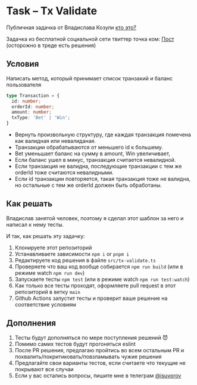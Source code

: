 # Task – Tx Validate

Публичная задачка от Владислава Козули [кто это?](https://www.youtube.com/watch?v=pfyn8dgPBUg)

Задачка из бесплатной социальной сети твиттер точка ком: [Пост](https://twitter.com/vladkozulya/status/1755209744057299174/photo/1) (осторожно в треде есть решения)

## Условия

Написать метод, который принимает список транзакий и баланс пользователя 

```typescript
type Transaction = {
  id: number;
  orderId: number;
  amount: number;
  txType: 'Bet' | 'Win';
}
```

- Вернуть произвольную структуру, где каждая транзакция помечена как валидная или невалиданая.
- Транзакции обрабатываются от меньшего id к большему.
- Bet уменьшает баланс на сумму в amount,  Win увеличивает,
- Если баланс ушел в минус, транзакция считается невалидной.
- Если транзакция не валидна, последующие транзакции с тем же orderId тоже считаются невалидными.
- Если id транзакции повторяется, такая транзакция тоже не валидна, но остальные с тем же orderId должен быть обработаны.

## Как решать

Владислав занятой человек, поэтому я сделал этот шаблон за него и написал к нему тесты. 

И так, как решать эту задачку:

1. Клонируете этот репозиторий
2. Устанавливаете зависимости `npm i` or `pnpm i`
3. Редактируете код решения в файле `src/tx-validate.ts`
4. Проверяете что ваш код вообще собирается `npm run build` (или в режиме watch `npm run dev`)
5. Запускаете тесты `npm test` (или в режиме watch `npm run test:watch`)
6. Как только все тесты проходят, оформляете pull request в этот репозиторий в ветку `main`
7. Github Actions запустит тесты и проверит ваше решение на соответствие условиям

## Дополнения

1. Тесты будут дополняться по мере поступления решений 😈
2. Помимо самих тестов будут прогоняться eslint
3. После PR решения, предлагаю пройтись во всем остальным PR и похвалить/покритиковать/повзламывать чужие решения
4. Предлагайте свои варианты тестов, если считаете что текущие не покрывают все случаи
5. Если у вас остались вопросы, пишите мне в телеграм [@isuvorov](https://t.me/isuvorov)
